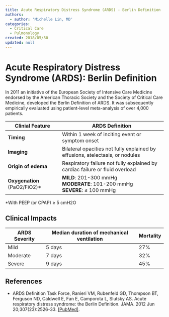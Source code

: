 ```yaml
---
title: Acute Respiratory Distress Syndrome (ARDS) - Berlin Definition
authors:
  - author: 'Michelle Lin, MD'
categories:
  - Critical Care
  - Pulmonology
created: 2018/05/30
updated: null
---
```


# Acute Respiratory Distress Syndrome (ARDS): Berlin Definition

In 2011 an initiative of the European Society of Intensive Care Medicine endorsed by the American Thoracic Society and the Society of Critical Care Medicine, developed the Berlin Definition of ARDS. It was subsequently empirically evaluated using patient-level meta-analysis of over 4,000 patients.

| **Clinial Feature**                          | ARDS Definition                                                                   |
| -------------------------------------------- | ----------------------------------------------------------------------------------|
| **Timing**                                   | Within 1 week of inciting event or symptom onset                                  |
| **Imaging**                                  | Bilateral opacities not fully explained by effusions, atelectasis, or nodules     |
| **Origin of edema**                          | Respiratory failure not fully explained by cardiac failure or fluid overload      |
| **Oxygenation** (PaO2/FiO2)*                 | **MILD**: 201-300 mmHg<br>**MODERATE**: 101-200 mmHg<br>**SEVERE**: ≤ 100 mmHg    |

*With PEEP (or CPAP) ≥ 5 cmH2O

## Clinical Impacts
| **ARDS Severity** | **Median duration of mechanical ventilation** | **Mortality** |
| ----------------- | --------------------------------------------- | ------------- |
| Mild              | 5 days                                        | 27%           |
| Moderate          | 7 days                                        | 32%           |
| Severe            | 9 days                                        | 45%           |

## References

- ARDS Definition Task Force, Ranieri VM, Rubenfeld GD, Thompson BT, Ferguson ND, Caldwell E, Fan E, Camporota L, Slutsky AS. Acute respiratory distress syndrome: the Berlin Definition. JAMA. 2012 Jun 20;307(23):2526-33. [[PubMed]](https://www.ncbi.nlm.nih.gov/pubmed/22797452).
